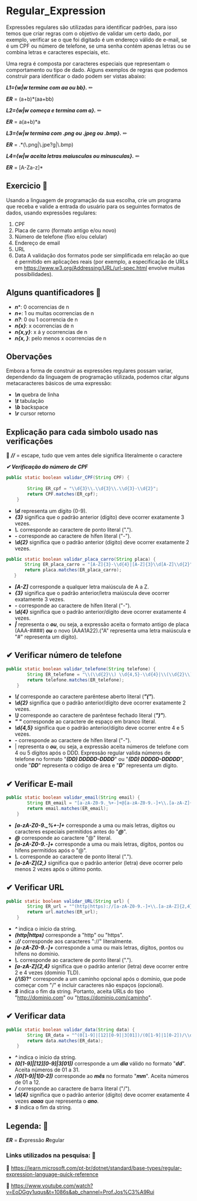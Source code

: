 # Regular_Expression

Expressões regulares são utilizadas para identificar padrões, para isso temos que criar regras com o objetivo de validar um certo dado, por exemplo, verificar se o que foi digitado é um endereço válido de e-mail, se é um CPF ou número de telefone, se uma senha contém apenas letras ou se combina letras e caracteres especiais, etc.

Uma regra é composta por caracteres especiais que representam o comportamento ou tipo de dado. Alguns exemplos de regras que podemos construir para identificar o dado podem ser vistas abaixo:

***L1={w|w termine com aa ou bb}.***  ✏

***ER*** = (a+b)*(aa+bb)

***L2={w|w começa e termina com a}.***  ✏

***ER*** = a(a+b)*a

***L3={w|w termina com .png ou .jpeg ou .bmp}.*** ✏

***ER*** = .*(\\.png|\\.jpe?g|\\.bmp)

***L4={w|w aceita letras maiusculas ou minusculas}.*** ✏

***ER*** = [A-Za-z]*

## Exercicio 📌	

Usando a linguagem de programação da sua escolha, crie um programa que receba
e valide a entrada do usuário para os seguintes formatos de dados, usando
expressões regulares:
1. CPF
2. Placa de carro (formato antigo e/ou novo)
3. Número de telefone (fixo e/ou celular)
4. Endereço de email
5. URL
6. Data
A validação dos formatos pode ser simplificada em relação ao que é permitido em
aplicações reais (por exemplo, a especificação de URLs em
https://www.w3.org/Addressing/URL/url-spec.html envolve muitas possibilidades).

## Alguns quantificadores 📌

+ ***n****: 0 ocorrencias de n
+ ***n+***: 1 ou  muitas ocorrencias de n
+ ***n?***: 0 ou 1 ocorrencia de n
+ ***n{x}***: x ocorrencias de n
+ ***n{x,y}***: x á y ocorrencias de n
+ ***n{x, }***: pelo menos x ocorrencias de n

## Obervações
Embora a forma de construir as expressões regulares possam variar, dependendo da linguagem de programação utilizada, podemos citar alguns metacaracteres básicos de uma expressão:

+ ***\n*** quebra de linha
+ ***\t*** tabulação
+ ***\b*** backspace
+ ***\r*** cursor retorno

## Explicação para cada simbolo usado nas verificações

🚨 ***//*** = escape, tudo que vem antes dele significa literalmente o caractere

***✔ Verificação do número de CPF***

```java
public static boolean validar_CPF(String CPF) {
		
		String ER_cpf = "\\d{3}\\.\\d{3}\\.\\d{3}-\\d{2}";
		return CPF.matches(ER_cpf);
	}
```

+ ***\\d*** representa um dígito (0-9).
+ ***{3}*** significa que o padrão anterior (dígito) deve ocorrer exatamente 3 vezes.
+ ***\\.*** corresponde ao caractere de ponto literal (".").
+ ***-*** corresponde ao caractere de hífen literal ("-").
+ ***\\d{2}*** significa que o padrão anterior (dígito) deve ocorrer exatamente 2 vezes.

 ```java
public static boolean validar_placa_carro(String placa) {
		String ER_placa_carro = "[A-Z]{3}-\\d{4}|[A-Z]{3}\\d[A-Z]\\d{2}";
		return placa.matches(ER_placa_carro);
	}
```
 
+ ***[A-Z]*** corresponde a qualquer letra maiúscula de A a Z.
+ ***{3}*** significa que o padrão anterior/letra maiúscula deve ocorrer exatamente 3 vezes.
+ ***-*** corresponde ao caractere de hífen literal ("-").
+ ***\\d{4}*** significa que o padrão anterior/dígito deve ocorrer exatamente 4 vezes.
+ ***|*** representa o ***ou***, ou seja, a expressão aceita o formato antigo de placa (AAA-####) ***ou*** o novo (AAA1A22).("A" representa uma letra maiúscula e "#" representa um dígito).

## ✔ Verificar número de telefone

```java
public static boolean validar_telefone(String telefone) {
		String ER_telefone = "\\(\\d{2}\\) \\d{4,5}-\\d{4}|\\(\\d{2}\\) \\d{4}-\\d{4,5}";
		return telefone.matches(ER_telefone);
	}
```

+ ***\\(*** corresponde ao caractere parêntese aberto literal (***"("***).
+ ***\\d{2}*** significa que o padrão anterior/dígito deve ocorrer exatamente 2 vezes.
+ ***\\)*** corresponde ao caractere de parêntese fechado literal (***")"***).
+ ***" "*** corresponde ao caractere de espaço em branco literal.
+ ***\\d{4,5}*** significa que o padrão anterior/dígito deve ocorrer entre 4 e 5 vezes.
+ ***-*** corresponde ao caractere de hífen literal ("-").
+ | representa o ***ou***, ou seja, a expressão aceita números de telefone com 4 ou 5 dígitos após o DDD.
Expressão regular valida números de telefone no formato "***(DD) DDDDD-DDDD***" ou "***(DD) DDDDD-DDDDD***", onde "***DD***" representa o código de área e "***D***" representa um dígito.

## ✔ Verificar E-mail

```java
public static boolean validar_email(String email) {
		String ER_email = "[a-zA-Z0-9._%+-]+@[a-zA-Z0-9.-]+\\.[a-zA-Z]{2,}";
		return email.matches(ER_email);
	}
```

+ ***[a-zA-Z0-9._%+-]+*** corresponde a uma ou mais letras, dígitos ou caracteres especiais permitidos antes do "***@***".
+ ***@*** corresponde ao caractere "@" literal.
+ ***[a-zA-Z0-9.-]+*** corresponde a uma ou mais letras, dígitos, pontos ou hífens permitidos após o "@".
+ ***\\.*** corresponde ao caractere de ponto literal (".").
+ ***[a-zA-Z]{2,}*** significa que o padrão anterior (letra) deve ocorrer pelo menos 2 vezes após o último ponto.

## ✔ Verificar URL

```java
public static boolean validar_URL(String url) {
		String ER_url = "^(http|https)://[a-zA-Z0-9.-]+\\.[a-zA-Z]{2,4}(/\\S*)?$";
		return url.matches(ER_url);
	}
```

+ ***^*** indica o início da string.
+ ***(http|https)*** corresponde a "http" ou "https".
+ ***://*** corresponde aos caracteres "://" literalmente.
+ ***[a-zA-Z0-9.-]+*** corresponde a uma ou mais letras, dígitos, pontos ou hífens no domínio.
+ ***\\.*** corresponde ao caractere de ponto literal (".").
+ ***[a-zA-Z]{2,4}*** significa que o padrão anterior (letra) deve ocorrer entre 2 e 4 vezes (domínio TLD).
+ ***(/\\S*)?*** corresponde a um caminho opcional após o domínio, que pode começar com "/" e incluir caracteres não espaços (opcional).
+ ***$*** indica o fim da string.
Portanto, aceita URLs do tipo "http://dominio.com" ou "https://dominio.com/caminho".

## ✔ Verificar data

```java
public static boolean validar_data(String data) {
		String ER_data = "^(0[1-9]|[12][0-9]|3[01])/(0[1-9]|1[0-2])/\\d{4}$";
		return data.matches(ER_data);
	}

```

+ ***^*** indica o início da string.
+ ***(0[1-9]|[12][0-9]|3[01])*** corresponde a um ***dia*** válido no formato "***dd***". Aceita números de 01 a 31.
+ ***/(0[1-9]|1[0-2])*** corresponde ao ***mês*** no formato "***mm***". Aceita números de 01 a 12.
+ ***/*** corresponde ao caractere de barra literal ("/").
+ ***\\d{4}*** significa que o padrão anterior (dígito) deve ocorrer exatamente 4 vezes ***aaaa*** que representa o ***ano***.
+ ***$*** indica o fim da string.


## Legenda: 📌

***ER*** = ***E***xpressão ***R***egular

### Links utilizados na pesquisa: 📌

🔸 https://learn.microsoft.com/pt-br/dotnet/standard/base-types/regular-expression-language-quick-reference

🔸 https://www.youtube.com/watch?v=EoDGgy1uqus&t=1086s&ab_channel=Prof.Jos%C3%A9Rui


